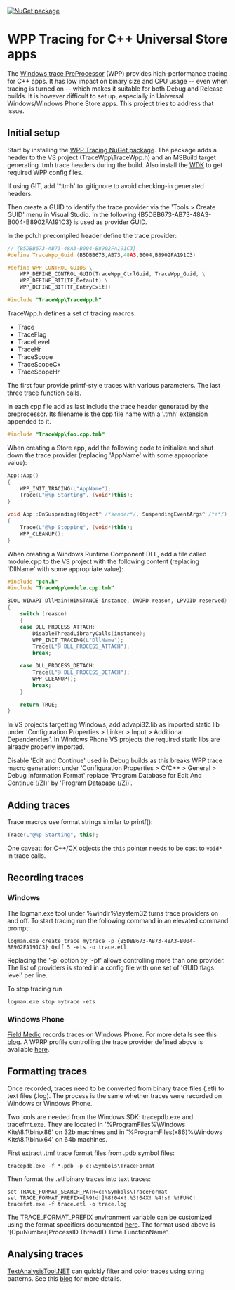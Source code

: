 [![NuGet package](http://mmaitre314.github.io/images/nuget.png)](https://www.nuget.org/packages/MMaitre.TraceWpp/)

WPP Tracing for C++ Universal Store apps
========

The [Windows trace PreProcessor](http://msdn.microsoft.com/en-us/library/windows/hardware/ff556204(v=vs.85).aspx) (WPP) provides high-performance tracing for C++ apps. It has low impact on binary size and CPU usage -- even when tracing is turned on -- which makes it suitable for both Debug and Release builds. It is however difficult to set up, especially in Universal Windows/Windows Phone Store apps. This project tries to address that issue.

## Initial setup

Start by installing the [WPP Tracing NuGet package](https://www.nuget.org/packages/MMaitre.TraceWpp/). The package adds a header to the VS project (TraceWpp\TraceWpp.h) and an MSBuild target generating .tmh trace headers during the build. Also install the [WDK](http://msdn.microsoft.com/en-us/windows/hardware/hh852365.aspx) to get required WPP config files.

If using GIT, add '*.tmh' to .gitignore to avoid checking-in generated headers.

Then create a GUID to identify the trace provider via the 'Tools > Create GUID' menu in Visual Studio. In the following {B5DBB673-AB73-48A3-B004-B8902FA191C3} is used as provider GUID.

In the pch.h precompiled header define the trace provider:

```cpp
// {B5DBB673-AB73-48A3-B004-B8902FA191C3}
#define TraceWpp_Guid (B5DBB673,AB73,48A3,B004,B8902FA191C3)

#define WPP_CONTROL_GUIDS \
    WPP_DEFINE_CONTROL_GUID(TraceWpp_CtrlGuid, TraceWpp_Guid, \
    WPP_DEFINE_BIT(TF_Default) \
    WPP_DEFINE_BIT(TF_EntryExit))

#include "TraceWpp\TraceWpp.h"
```

TraceWpp.h defines a set of tracing macros:

- Trace
- TraceFlag
- TraceLevel
- TraceHr
- TraceScope
- TraceScopeCx
- TraceScopeHr

The first four provide printf-style traces with various parameters. The last three trace function calls.

In each cpp file add as last include the trace header generated by the preprocessor. Its filename is the cpp file name with a '.tmh' extension appended to it.

```cpp
#include "TraceWpp\foo.cpp.tmh"   
```

When creating a Store app, add the following code to initialize and shut down the trace provider (replacing 'AppName' with some appropriate value):

```cpp
App::App()
{
    WPP_INIT_TRACING(L"AppName");
    Trace(L"@%p Starting", (void*)this);
}

void App::OnSuspending(Object^ /*sender*/, SuspendingEventArgs^ /*e*/)
{
    Trace(L"@%p Stopping", (void*)this);
    WPP_CLEANUP();
}
```

When creating a Windows Runtime Component DLL, add a file called module.cpp to the VS project with the following content (replacing 'DllName' with some appropriate value):

```cpp
#include "pch.h"
#include "TraceWpp\module.cpp.tmh"

BOOL WINAPI DllMain(HINSTANCE instance, DWORD reason, LPVOID reserved)
{
    switch (reason)
    {
    case DLL_PROCESS_ATTACH:
        DisableThreadLibraryCalls(instance);
        WPP_INIT_TRACING(L"DllName");
        Trace(L"@ DLL_PROCESS_ATTACH");
        break;

    case DLL_PROCESS_DETACH:
        Trace(L"@ DLL_PROCESS_DETACH");
        WPP_CLEANUP();
        break;
    }

    return TRUE;
}
```

In VS projects targetting Windows, add advapi32.lib as imported static lib under 'Configuration Properties > Linker > Input > Additional Dependencies'. In Windows Phone VS projects the required static libs are already properly imported.

Disable 'Edit and Continue' used in Debug builds as this breaks WPP trace macro generation: under 'Configuration Properties > C/C++ > General > Debug Information Format' replace 'Program Database for Edit And Continue (/ZI)' by 'Program Database (/Zi)'.

## Adding traces

Trace macros use format strings similar to printf():

```cpp
Trace(L"@%p Starting", this);
```

One caveat: for C++/CX objects the ```this``` pointer needs to be cast to ```void*``` in trace calls.

## Recording traces

### Windows

The logman.exe tool under %windir%\system32 turns trace providers on and off. To start tracing run the following command in an elevated command prompt:

```
logman.exe create trace mytrace -p {B5DBB673-AB73-48A3-B004-B8902FA191C3} 0xff 5 -ets -o trace.etl
```

Replacing the '-p' option by '-pf' allows controlling more than one provider. The list of providers is stored in a config file with one set of 'GUID flags level' per line.

To stop tracing run

```
logman.exe stop mytrace -ets
```

### Windows Phone

[Field Medic](http://www.windowsphone.com/en-us/store/app/field-medic/73c58570-d5a7-46f8-b1b2-2a90024fc29c) records traces on Windows Phone. For more details see this [blog](http://mmaitre314.github.io/2014/12/01/field-medic-custom-logging.html). A WPRP profile controlling the trace provider defined above is available [here](http://mmaitre314.github.io/download/TraceWpp.wprp).

## Formatting traces

Once recorded, traces need to be converted from binary trace files (.etl) to text files (.log). The process is the same whether traces were recorded on Windows or Windows Phone.

Two tools are needed from the Windows SDK: tracepdb.exe and tracefmt.exe. They are located in '%ProgramFiles%\Windows Kits\8.1\bin\x86' on 32b machines and in '%ProgramFiles(x86)%\Windows Kits\8.1\bin\x64' on 64b machines.

First extract .tmf trace format files from .pdb symbol files:

```
tracepdb.exe -f *.pdb -p c:\Symbols\TraceFormat
```

Then format the .etl binary traces into text traces:

```
set TRACE_FORMAT_SEARCH_PATH=c:\Symbols\TraceFormat
set TRACE_FORMAT_PREFIX=[%9!d!]%8!04X!.%3!04X! %4!s! %!FUNC!
tracefmt.exe -f trace.etl -o trace.log
```

The TRACE_FORMAT_PREFIX environment variable can be customized using the format specifiers documented [here](http://msdn.microsoft.com/en-us/library/windows/hardware/ff553941(v=vs.85).aspx). The format used above is '[CpuNumber]ProcessID.ThreadID Time FunctionName'.

## Analysing traces

[TextAnalysisTool.NET](http://dlaa.me/blog/post/3450647) can quickly filter and color traces using string patterns. See this [blog](http://blogs.msdn.com/b/mf/archive/2010/09/09/analyzing-media-foundation-traces.aspx) for more details.
